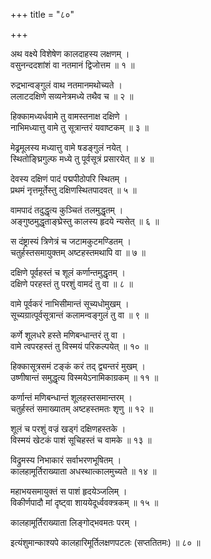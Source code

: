 +++
title = "८०"

+++
  
  
  
  
अथ वक्ष्ये विशेषेण कालदाहस्य लक्षणम् ।  
वसुनन्ददशांशं वा नतमानं द्विजोत्तम ॥ १ ॥  
  
रुद्रभान्वङ्गुलं वाथ नतमानमथोच्यते ।  
ललाटदक्षिणे सव्यनेत्रमध्ये तथैव च ॥ २ ॥  
  
हिक्कामध्यर्धवामे तु वामस्तनाक्ष दक्षिणे ।  
नाभिमध्यात्तु वामे तु सूत्रान्तरं यवाष्टकम् ॥ ३ ॥  
  
मेढ्रमूलस्य मध्यात्तु वामे षडङ्गुलं नयेत् ।  
स्थितोङ्घ्रिगुल्फ मध्ये तु पूर्वसूत्रं प्रसारयेत् ॥ ४ ॥  
  
देवस्य दक्षिणं पादं पद्मपीठोपरि स्थितम् ।  
प्रथमं नृत्तमूर्तेस्तु दक्षिणस्थितपादवत् ॥ ५ ॥  
  
वामपादं तदुद्धृत्य कुञ्चितं तलमुद्धृतम् ।  
अङ्गुष्ठमुद्धृताङ्घ्रेस्तु कालस्य हृदये न्यसेत् ॥ ६ ॥  
  
स दंष्ट्रास्यं त्रिणेत्रं च जटामकुटमण्डितम् ।  
चतुर्हस्तसमायुक्तम् अष्टहस्तमथापि वा ॥ ७ ॥  
  
दक्षिणे पूर्वहस्तं च शूलं कर्णान्तमुद्धृतम् ।  
दक्षिणे परहस्तं तु परशुं वामदं तु वा ॥ ८ ॥  
  
वामे पूर्वकरं नाभिसीमान्तं सूच्यधोमुखम् ।  
सूच्यग्रात्पूर्वसूत्रान्तं कलामन्वङ्गुलं तु वा ॥ ९ ॥  
  
कर्णे शूलधरे हस्ते मणिबन्धान्तरं तु वा ।  
वामे त्वपरहस्तं तु विस्मयं परिकल्पयेत् ॥ १० ॥  
  
हिक्कासूत्रसमं टङ्कं करं तद् द्व्यन्तरं मुखम् ।  
उष्णीषान्तं समुद्धृत्य विस्मयेऽनामिकाग्रकम् ॥ ११ ॥  
  
कर्णान्तं मणिबन्धान्तं शूलहस्तसमान्तरम् ।  
चतुर्हस्तं समाख्यातम् अष्टहस्तमतः शृणु ॥ १२ ॥  
  
शूलं च परशुं वज्रं खड्गं दक्षिणहस्तके ।  
विस्मयं खेटकं पाशं सूचिहस्तं च वामके ॥ १३ ॥  
  
विद्रुमस्य निभाकारं सर्वाभरणभूषितम् ।  
कालहामूर्तिराख्याता अधस्थात्कालमुच्यते ॥ १४ ॥  
  
महाभयसमायुक्तं स पाशं हृदयेञ्जलिम् ।  
विकीर्णपादौ मां दृष्ट्वा शाययेदूर्ध्ववक्त्रकम् ॥ १५ ॥  
  
कालहामूर्तिराख्याता लिङ्गोद्भवमतः परम् ।  
  
  
इत्यंशुमान्काश्यपे कालहारिमूर्तिलक्षणपटलः (सप्ततितमः) ॥ ८० ॥  